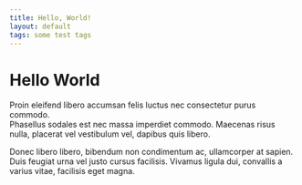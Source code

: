 ```yaml
---
title: Hello, World!
layout: default
tags: some test tags
---
```


# Hello World

Proin eleifend libero accumsan felis luctus nec consectetur purus commodo.  
Phasellus sodales est nec massa imperdiet commodo. Maecenas risus nulla, placerat vel vestibulum vel, dapibus quis libero.

Donec libero libero, bibendum non condimentum ac, ullamcorper at sapien. Duis feugiat urna vel justo cursus facilisis. Vivamus ligula dui, convallis a  
varius vitae, facilisis eget magna.
